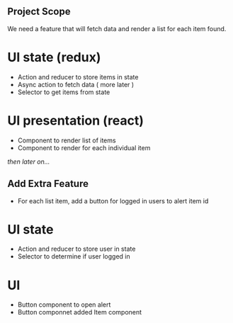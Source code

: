 ## Project Scope ##

We need a feature that will fetch data and render a list for each item found.

# UI state (redux)
- Action and reducer to store items in state 
- Async action to fetch data ( more later )
- Selector to get items from state 

# UI presentation (react)
- Component to render list of items 
- Component to render for each individual item



_then later on..._

## Add Extra Feature ##
- For each list item, add a button for logged in users to alert item id

# UI state 
- Action and reducer to store user in state
- Selector to determine if user logged in 

# UI
- Button component to open alert 
- Button componnet added Item component
